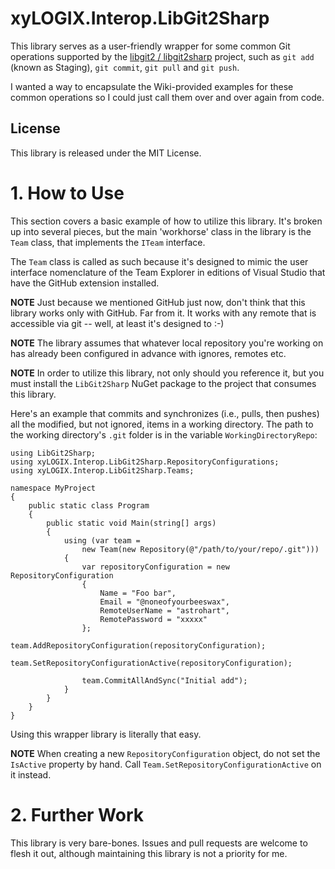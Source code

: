 # xyLOGIX.Interop.LibGit2Sharp
This library serves as a user-friendly wrapper for some common Git operations supported by the [libgit2
/
libgit2sharp](https://github.com/libgit2/libgit2sharp) project, such as `git add` (known as Staging), `git commit`, `git pull` and `git push`.  

I wanted a way to encapsulate the Wiki-provided examples for these common operations so I could just call them over and over again from code.
## License
This library is released under the MIT License.
# 1. How to Use
This section covers a basic example of how to utilize this library.  It's broken up into several pieces, but the main 'workhorse' class in the library is the `Team` class, that implements the `ITeam` interface.

The `Team` class is called as such because it's designed to mimic the user interface nomenclature of the Team Explorer in editions of Visual Studio that have the GitHub extension installed.

**NOTE** Just because we mentioned GitHub just now, don't think that this library works only with GitHub.  Far from it.  It works with any remote that is accessible via git -- well, at least it's designed to :-)

**NOTE** The library assumes that whatever local repository you're working on has already been configured in advance with ignores, remotes etc.

**NOTE** In order to utilize this library, not only should you reference it, but you must install the ```LibGit2Sharp``` NuGet package to the project that consumes this library.

Here's an example that commits and synchronizes (i.e., pulls, then pushes) all the modified, but not ignored, items in a working directory.  The path to the working directory's `.git` folder is in the variable `WorkingDirectoryRepo`:

```
using LibGit2Sharp;
using xyLOGIX.Interop.LibGit2Sharp.RepositoryConfigurations;
using xyLOGIX.Interop.LibGit2Sharp.Teams;

namespace MyProject
{
    public static class Program
    {
        public static void Main(string[] args)
        {
            using (var team =
                new Team(new Repository(@"/path/to/your/repo/.git")))
            {
                var repositoryConfiguration = new RepositoryConfiguration
                {
                    Name = "Foo bar",
                    Email = "@noneofyourbeeswax",
                    RemoteUserName = "astrohart",
                    RemotePassword = "xxxxx"
                };
                team.AddRepositoryConfiguration(repositoryConfiguration);
                team.SetRepositoryConfigurationActive(repositoryConfiguration);

                team.CommitAllAndSync("Initial add");
            }
        }
    }
}
```

Using this wrapper library is literally that easy. 

**NOTE** When creating a new `RepositoryConfiguration` object, do not set the `IsActive` property by hand.  Call `Team.SetRepositoryConfigurationActive` on it instead.

# 2. Further Work

This library is very bare-bones. Issues and pull requests are welcome to flesh it out, although maintaining this library is not a priority for me.